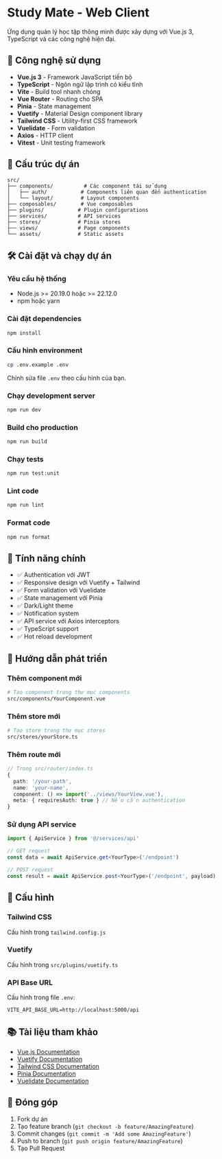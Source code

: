 # Study Mate - Web Client

Ứng dụng quản lý học tập thông minh được xây dựng với Vue.js 3, TypeScript và các công nghệ hiện đại.

## 🚀 Công nghệ sử dụng

- **Vue.js 3** - Framework JavaScript tiến bộ
- **TypeScript** - Ngôn ngữ lập trình có kiểu tĩnh
- **Vite** - Build tool nhanh chóng
- **Vue Router** - Routing cho SPA
- **Pinia** - State management
- **Vuetify** - Material Design component library
- **Tailwind CSS** - Utility-first CSS framework
- **Vuelidate** - Form validation
- **Axios** - HTTP client
- **Vitest** - Unit testing framework

## 📁 Cấu trúc dự án

```
src/
├── components/          # Các component tái sử dụng
│   ├── auth/           # Components liên quan đến authentication
│   └── layout/         # Layout components
├── composables/        # Vue composables
├── plugins/           # Plugin configurations
├── services/          # API services
├── stores/            # Pinia stores
├── views/             # Page components
└── assets/            # Static assets
```

## 🛠️ Cài đặt và chạy dự án

### Yêu cầu hệ thống
- Node.js >= 20.19.0 hoặc >= 22.12.0
- npm hoặc yarn

### Cài đặt dependencies
```bash
npm install
```

### Cấu hình environment
```bash
cp .env.example .env
```
Chỉnh sửa file `.env` theo cấu hình của bạn.

### Chạy development server
```bash
npm run dev
```

### Build cho production
```bash
npm run build
```

### Chạy tests
```bash
npm run test:unit
```

### Lint code
```bash
npm run lint
```

### Format code
```bash
npm run format
```

## 🎯 Tính năng chính

- ✅ Authentication với JWT
- ✅ Responsive design với Vuetify + Tailwind
- ✅ Form validation với Vuelidate
- ✅ State management với Pinia
- ✅ Dark/Light theme
- ✅ Notification system
- ✅ API service với Axios interceptors
- ✅ TypeScript support
- ✅ Hot reload development

## 📝 Hướng dẫn phát triển

### Thêm component mới
```bash
# Tạo component trong thư mục components
src/components/YourComponent.vue
```

### Thêm store mới
```bash
# Tạo store trong thư mục stores
src/stores/yourStore.ts
```

### Thêm route mới
```typescript
// Trong src/router/index.ts
{
  path: '/your-path',
  name: 'your-name',
  component: () => import('../views/YourView.vue'),
  meta: { requiresAuth: true } // Nếu cần authentication
}
```

### Sử dụng API service
```typescript
import { ApiService } from '@/services/api'

// GET request
const data = await ApiService.get<YourType>('/endpoint')

// POST request
const result = await ApiService.post<YourType>('/endpoint', payload)
```

## 🔧 Cấu hình

### Tailwind CSS
Cấu hình trong `tailwind.config.js`

### Vuetify
Cấu hình trong `src/plugins/vuetify.ts`

### API Base URL
Cấu hình trong file `.env`:
```
VITE_API_BASE_URL=http://localhost:5000/api
```

## 📚 Tài liệu tham khảo

- [Vue.js Documentation](https://vuejs.org/)
- [Vuetify Documentation](https://vuetifyjs.com/)
- [Tailwind CSS Documentation](https://tailwindcss.com/)
- [Pinia Documentation](https://pinia.vuejs.org/)
- [Vuelidate Documentation](https://vuelidate-next.netlify.app/)

## 🤝 Đóng góp

1. Fork dự án
2. Tạo feature branch (`git checkout -b feature/AmazingFeature`)
3. Commit changes (`git commit -m 'Add some AmazingFeature'`)
4. Push to branch (`git push origin feature/AmazingFeature`)
5. Tạo Pull Request
